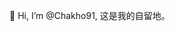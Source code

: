 👋 Hi, I’m @Chakho91, 这是我的自留地。

<!---
Chakho91/Chakho91 is a ✨ special ✨ repository because its `README.md` (this file) appears on your GitHub profile.
You can click the Preview link to take a look at your changes.
--->
